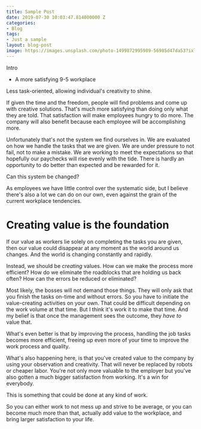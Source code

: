 ```yaml
---
title: Sample Post
date: 2019-07-30 10:03:47.814000000 Z
categories:
- Blog
tags:
- Just a sample
layout: blog-post
image: https://images.unsplash.com/photo-1499872995989-56985d47da53?ixlib=rb-0.3.5&ixid=eyJhcHBfaWQiOjEyMDd9&s=7ed1e81bf0e23244d68f97ca08244076&auto=format&fit=crop&w=1052&q=80
---
```


Intro
<!--more-->

* A more satisfying 9-5 workplace

Less task-oriented, allowing individual's creativity to shine.

If given the time and the freedom, people will find problems and come up with creative solutions. That's much more satisfying than doing only what they are told. That satisfaction will make employees hungry to do more. The company will also benefit because each employee will be accomplishing more.

Unfortunately that's not the system we find ourselves in. We are evaluated on how we handle the tasks that we are given. We are under pressure to not fail, not to make a mistake. We are working to meet the expectations so that hopefully our paychecks will rise evenly with the tide. There is hardly an opportunity to do better than expected and be rewarded for it.

Can this system be changed? 

As employees we have little control over the systematic side, but I believe there's also a lot we can do on our own, even against the grain of the current workplace tendencies.


# Creating value is the foundation

If our value as workers lie solely on completing the tasks you are given, then our value could disappear at any moment as the world around us changes. And the world is changing constantly and rapidly. 

Instead, we should be *creating* values. How can we make the process more efficient? How do we eliminate the roadblocks that are holding us back often? How can the errors be reduced or eliminated?

Most likely, the bosses will not demand those things. They will only ask that you finish the tasks on-time and without errors. So you have to initiate the value-creating activities on your own. That could be difficult depending on the work volume at that time. But I think it's work it to make that time. And my belief is that once the management sees the outcome, they *have to* value that.

What's even better is that by improving the process, handling the job tasks becomes more efficient, freeing up even more of your time to improve the work process and quality. 

What's also happening here, is that you've created value to the company by using your observation and creativity. That will never be replaced by robots or cheaper labor. You're not only more valuable to the employer but you've also gotten a much bigger satisfaction from working. It's a win for everybody. 

This is something that could be done at any kind of work. 

So you can either work to not mess up and strive to be average, or you can become much more than that, actually add value to the workplace, and bring larger satisfaction to your life.
